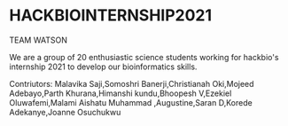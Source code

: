 # HACKBIOINTERNSHIP2021
 TEAM WATSON
 
We are a group of 20 enthusiastic science students  working for hackbio's internship 2021 to develop our bioinformatics skills.

Contriutors: Malavika Saji,Somoshri Banerji,Christianah Oki,Mojeed Adebayo,Parth Khurana,Himanshi kundu,Bhoopesh V,Ezekiel Oluwafemi,Malami Aishatu Muhammad ,Augustine,Saran D,Korede Adekanye,Joanne Osuchukwu 
